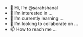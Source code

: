 - 👋 Hi, I’m @sarahshanal
- 👀 I’m interested in ...
- 🌱 I’m currently learning ...
- 💞️ I’m looking to collaborate on ...
- 📫 How to reach me ...

<!---
sarahshanal/sarahshanal is a ✨ special ✨ repository because its `README.md` (this file) appears on your GitHub profile.
You can click the Preview link to take a look at your changes.
--->
